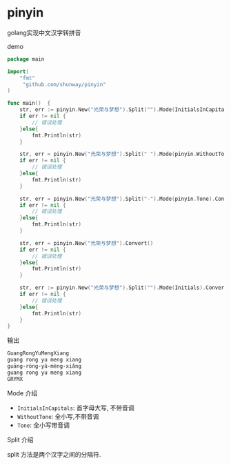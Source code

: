 # pinyin


golang实现中文汉字转拼音

demo
```go
package main

import(
	"fmt"
	 "github.com/shunway/pinyin"
)

func main()  {
    str, err := pinyin.New("光荣与梦想").Split("").Mode(InitialsInCapitals).Convert()
	if err != nil {
		// 错误处理
	}else{
		fmt.Println(str)
	}

	str, err = pinyin.New("光荣与梦想").Split(" ").Mode(pinyin.WithoutTone).Convert()
	if err != nil {
		// 错误处理
    }else{
    	fmt.Println(str)
    }

	str, err = pinyin.New("光荣与梦想").Split("-").Mode(pinyin.Tone).Convert()
	if err != nil {
		// 错误处理
    }else{
    	fmt.Println(str)
    }

	str, err = pinyin.New("光荣与梦想").Convert()
	if err != nil {
		// 错误处理
    }else{
    	fmt.Println(str)
    }

    str, err := pinyin.New("光荣与梦想").Split("").Mode(Initials).Convert()
    if err != nil {
        // 错误处理
    }else{
        fmt.Println(str)
    }
}
```

输出
```bash
GuangRongYuMengXiang
guang rong yu meng xiang
guāng-róng-yǔ-mèng-xiǎng
guang rong yu meng xiang
GRYMX
```

Mode 介绍

* `InitialsInCapitals`: 首字母大写, 不带音调
* `WithoutTone`: 全小写,不带音调
* `Tone`: 全小写带音调

Split 介绍

split 方法是两个汉字之间的分隔符.